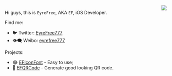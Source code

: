<img align="right" src="https://github-readme-stats.vercel.app/api?username=EyreFree&show_icons=true" />

Hi guys, this is `EyreFree`, AKA `EF`, iOS Developer.   

Find me:

- 🐦 Twitter: [EyreFree777](https://twitter.com/EyreFree777)   
- 👁️‍🗨️ Weibo: [eyrefree777](https://weibo.com/eyrefree777)   

Projects:

- 😂 [EFIconFont](https://github.com/EFPrefix/EFIconFont) - Easy to use;
- 🔳 [EFQRCode](https://github.com/EFPrefix/EFQRCode) - Generate good looking QR code.
